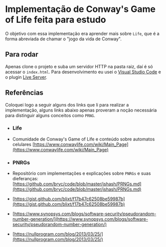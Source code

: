 
# Implementação de Conway's Game of Life feita para estudo

O objetivo com essa implementação era aprender mais sobre `Life`, que é a forma abreviada de chamar o "jogo da vida de Conway".

## Para rodar

Apenas clone o projeto e suba um servidor HTTP na pasta raiz, daí é só acessar o `index.html`. Para desenvolvimento eu usei o [Visual Studio Code](https://code.visualstudio.com/) e o plugin [Live Server](https://marketplace.visualstudio.com/items?itemName=ritwickdey.LiveServer).

## Referências

Coloquei logo a seguir alguns dos links que li para realizar a implementação, alguns links abaixo apenas proveram a noção necessária para distinguir alguns conceitos como `PRNG`.

* ### Life

* Comunidade de Conway's Game of Life e conteúdo sobre automatos celulares [https://www.conwaylife.com/wiki/Main_Page](https://www.conwaylife.com/wiki/Main_Page)

* ### PNRGs

* Repositório com implementações e explicações sobre `PNRGs` e suas dieferanças: [https://github.com/bryc/code/blob/master/jshash/PRNGs.md](https://github.com/bryc/code/blob/master/jshash/PRNGs.md)
* [https://gist.github.com/blixt/f17b47c62508be59987b](https://gist.github.com/blixt/f17b47c62508be59987b)
* [https://www.synopsys.com/blogs/software-security/pseudorandom-number-generation/](https://www.synopsys.com/blogs/software-security/pseudorandom-number-generation/)
* [https://nullprogram.com/blog/2013/03/25/](https://nullprogram.com/blog/2013/03/25/)
